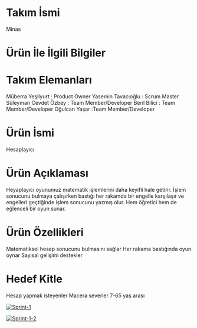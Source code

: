 # Takım İsmi
Minas

# Ürün İle İlgili Bilgiler
# Takım Elemanları
Müberra Yeşilyurt : Product Owner
Yasemin Tavacıoğlu : Scrum Master
Süleyman Cevdet Özbey : Team Member/Developer
Beril Bilici : Team Member/Developer
Oğulcan Yaşar :Team Member/Developer

# Ürün İsmi
Hesaplayıcı

# Ürün Açıklaması
Heyaplayıcı oyunumuz matematik işlemlerini daha keyifli hale getirir. İşlem sonucunu bulmaya çalışırken bastığı her rakamda bir engelle karşılaşır ve engelleri geçtiğinde işlem sonucunu yazmış olur. Hem öğretici hem de eğlenceli bir oyun sunar.

# Ürün Özellikleri
Matematiksel hesap sonucunu bulmasını sağlar
Her rakama bastığında oyun oynar
Sayısal gelişimi destekler

# Hedef Kitle
Hesap yapmak isteyenler
Macera severler
7-65 yaş arası


<a href="https://ibb.co/HgX8kL5"><img src="https://i.ibb.co/JkCJMWD/Sprint-1.jpg" alt="Sprint-1" border="0"></a>

<a href="https://ibb.co/G9NqZRc"><img src="https://i.ibb.co/MfQmz7M/Sprint-1-2.jpg" alt="Sprint-1-2" border="0"></a>
